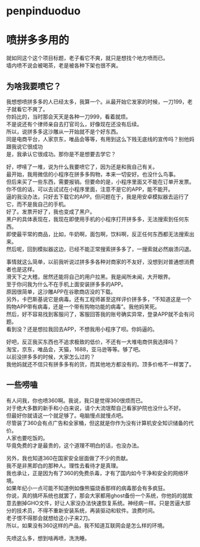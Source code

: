 
# penpinduoduo
# 喷拼多多用的
就如同这个这个项目标题，老子看它不爽，就只是想找个地方喷而已。  
墙内喷不说会被喝茶，老是被各种下架也很不爽。  

## 为啥我要喷它？
我想想喷拼多多的人已经太多，我算一个。从最开始它发家的时候，一刀199，老子就看它不爽了。  
你妈比的，当时那会天天是各种一刀999，看着就烦。  
不是说还有个律师亲自去打官司么，好像现在还没有后续。  
所以，说拼多多这沙雕从一开始就不是个好东西。  
同是电商平台，人家京东，唯品会等等，有用到这么下贱无底线的宣传吗？别他妈跟我说它很成功  
是，我承认它很成功。那你是不是想要去学它？   

好，啰嗦了一堆，说为什么我要喷它了，因为还是和我自己有关。  
最开始，我用微信的小程序在拼多多购物，本来一切安好。也没什么鸟事。  
但后来买了一些东西，需要报销。但要命的是，小程序里面又不能在订单开发票。  
你不信的话，可以去试试在小程序里面，注意不是它的APP，能不能开。  
逼的我没办法，只好去下载它的APP。但问题在于，我是用安卓模拟器去运行了它，而不是我自己的手机。  
好了。发票开好了，我也变成了黑户。  
黑户的具体表现在，我现在即使用手机的小程序打开拼多多，无法搜索到任何东西。  
即使最平常的商品，比如，牛奶啊，面包啊，饮料啊，反正任何东西都无法搜索出来。  
然后呢，回到模拟器这边，已经不能正常搜索拼多多了，一搜索就必然崩溃闪退。  

事情就这么简单，以前我听说过拼多多各种对商家的不友好，没想到对普通想消费者也是这样。  
滑天下之大稽，居然还能将自己的用户拉黑。我是闻所未闻，大开眼界。  
至于你问我为什么不在手机上面安装拼多多的APP。  
原因很简单，这沙雕APP在谷歌商店没的下载。  
另外，卡巴斯基说它是病毒。还有工程师甚至这样评价拼多多，“不知道这是一个购物APP带有病毒，还是一个带有购物功能的病毒”。我他妈笑死。  
然后，好不容易找到客服问了，客服回答我的账号确实异常，登录APP就不会有问题。  
看到没？还是想拉我回去APP，不想我用小程序了呗。你妈逼的。  

好吧，反正我买东西也不追求极致的低价，不还有一大堆电商供我选择吗？  
淘宝，京东，唯品会，天猫，1688，亚马逊等等。够了吧。  
以前没拼多多的时候，大家怎么过的？  
我他妈就还不信只有拼多多有的货，而其他地方都没有的。顶多价格不一样罢了。  

## 一些唠嗑
有人问我，你也喷360啊。我说，我只是觉得360很烦而已。  
对于绝大多数的新手和小白来说，请个大流氓帮自己看家护院也没什么不好。  
但最好你就请这一个就足够了。电脑慢点就慢点吧。  
尽管装了360会有点广告和全家桶，但这就是你作为没有计算机安全知识储备的代价。  
人家也要吃饭的。  
毕竟免费的才是最贵的，这个道理不明白的话，也没办法。  

另外，我也知道360在国家安全层面做了不少的贡献。  
我不是非黑即白的那种人。理性去看待才是真理。  
我也承让，正是因为有了360的免费杀毒，才有了国内如今干净和安全的网络环境。  
如果年纪小一点可能不知道例如像熊猫烧香那样的病毒那会有多疯狂。  
你说，真的搞坏系统也就罢了，那会大家都用ghost备份一个系统，你他妈的就故意去删掉GHO文件，好让人家没办法快速恢复系统。神经病一样。只是苦逼大部分的技术员，不得不重新安装系统，再装驱动和软件。浪费时间。  
老子恨不得那会就想给这小子来2刀。  
所以，如果没有360这样的产品，我不知道互联网会是怎么样的环境。  

先喷这么多，想到啥再喷，洗洗睡。  


